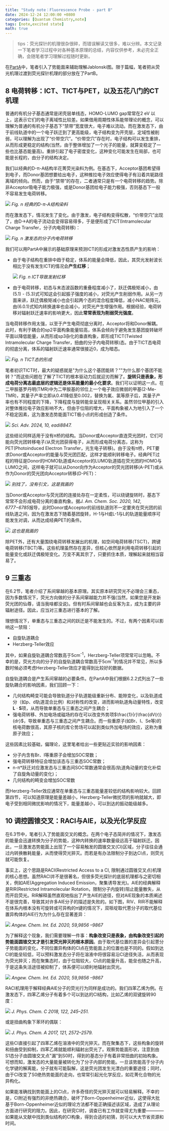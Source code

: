 ```yaml
---
title: "Study note：Fluorescence Probe - part B"
date: 2024-12-24 12:00:00 +0800
categories: [Quantum Chemistry,note]
tags: [note,excited state]   
math: true        
---
```

> tips：荧光探针的机理很杂很碎，而错误解读又很多，难以分辨。本文记录一下笔者学习过程中对各种基本原理的总结，内容仅供参考，未必完全正确，会随笔者学习理解过程随时更新。

在[PartA](https://bane-dysta.github.io/posts/fl-mechanism-A/)中，笔者引入了势能面来辅助理解Jablonski图。限于篇幅，笔者把从荧光机理过渡到荧光探针机理的部分放在了PartB。

## 8 电荷转移：ICT、TICT与PET，以及五花八门的CT机理

普通的有机分子基态通常是闭壳层单线态，HOMO-LUMO gap常常在2 eV 以上，这表示它们的电子离域性比较差。如果借用周期性体系能带理论的概念，可以理解为普通的有机分子基态下“禁带”宽度很大，电子难以流动。而在激发态下，由于前线轨道中的一个电子跃迁到了更高能级，电子结构变为开壳层，定域性被削弱，可以理解为出现了“价带空穴”。“价带空穴”存在时，电子结构可以发生重排，从而形成更稳定的结构(当然，由于整体增加了一个光子的能量，就算变稳定了一些也比基态能量高)。重排引起了电子密度变化，这种变化可能发生在局部，也可能是长程的，由分子的结构决定。

我们以经典的D-π-A结构半花菁荧光染料为例。在基态下，Acceptor基团希望得到电子，而Donor基团想要给出电子，这种推拉电子效应使得电子有沿着共轭路径离域的倾向。然而，由于“禁带”的存在，二者通常只是有一个电荷转移的趋势。除非Acceptor吸电子能力极强，或是Donor基团给电子能力极强，否则基态下一般不容易发生电荷转移。

![](https://pub-ec46b9a843f44891acf04d27fddf97e0.r2.dev/2024/12/2.jpg)
_Fig. n 经典的D-π-A结构染料_

而在激发态下，情况发生了变化。由于激发，电子结构变得松散，“价带空穴”出现了，由D→A的电子流动会变得容易得多，于是便形成了ICT(Intramolecular Charge Transfer，分子内电荷转移)：

![](https://pub-ec46b9a843f44891acf04d27fddf97e0.r2.dev/2024/12/untitled.jpg)
_Fig. n 激发态的分子内电荷转移_

我们可以用PartA中展示的基础原理来预测ICT的形成对激发态性质产生的影响：
- 由于电子结构在重排中趋于稳定，体系的能量会降低，因此，其荧光发射波长相比于没有发生ICT的情况会**产生红移**；

  ![](https://pub-ec46b9a843f44891acf04d27fddf97e0.r2.dev/2024/12/20241224200932.png)
  _Fig. n ICT导致发射红移_

- 由于电荷转移，初态与末态波函数的重叠程度减小了，跃迁偶极矩减小，由$(5.1)$ - $(5.3)$式可知这会引起振子强度的减小，对荧光产生削弱作用。从另一方面来讲，跃迁偶极矩减小也会引起两个态的混合程度降低，减小NAC矩阵元，由$(6.0.1)$式知内转换速率也会减小，对荧光产生增强作用。根据经验，电荷转移对辐射跃迁速率的影响更大，因此**常常表现为削弱荧光强度**。

当电荷转移作用太强，以至于产生电荷彻底分离时，Acceptor将和Donor解耦。此时，有利于耦合的sp2平面构象能量较高，体系会倾向于避免发生基团旋转破坏平面以降低能量，从而形成sp3杂化的垂直构象，即形成TICT(Twisted Intramolecular Charge Transfer，扭曲的分子内电荷转移)态。由于TICT态电荷的彻底分离，体系的辐射跃迁速率通常很接近0，成为暗态。

![](https://pub-ec46b9a843f44891acf04d27fddf97e0.r2.dev/2024/12/20241224201016.png)
_Fig. n TICT态的形成_

笔者初识TICT时，最大的疑惑就是"为什么这个基团能转？""为什么那个基团不能转？"而这些问题在了解了TICT的根本驱动力后就迎刃而解了。**旋转只是表象，形成电荷分离态最底层的逻辑还是体系能量的最小化要求**。我们可以证明这一点。在二甲胺基罗丹明(TMR)中为二甲胺基的邻位上一个电子效应微弱的甲基(2-Me-TMR)，其量子产率立即从0.41降低至0.002，替换为氟、氯等原子后，其量子产率也有不同程度的下降，下降程度与旋转能垒呈现相关关系。虽然邻位甲基的引入对整体推拉电子效应影响不大，但由于位阻的增大，平面构象被人为地引入了一个不稳定因素，这为激发态势能面TICT极小点的形成创造了条件。

![](https://pub-ec46b9a843f44891acf04d27fddf97e0.r2.dev/2024/12/20241224201712.png)
_Sci. Adv. 2024, 10, eadi8847._

这些结论同样适用于没有π桥的结构。当Donor或Acceptor直连荧光团时，它们可能向荧光团转移电子/从荧光团获得电子，从而形成电荷分离态，这称为PET(Photoinduced Electron Transfer，光生电子转移)。由于没有π桥，PET要求Donor或Acceptor的能量与荧光团匹配，这样才能顺利转移电子。经典PET过程的特征是Donor的HOMO轨道或Acceptor的LUMO轨道插在荧光团的HOMO与LUMO之间，这样电子就可以从Donor向作为Acceptor的荧光团转移(A-PET)或从作为Donor的荧光团向Acceptor转移(D-PET)：

![](https://pub-ec46b9a843f44891acf04d27fddf97e0.r2.dev/2024/12/20241224211210.png)
_别找了，没有引文，这是我画的_

当Donor或Acceptor与荧光团的连接处存在一定柔性，可以绕键旋转时，基态下常常不会形成电荷分离的垂直构象。据*J. Am. Chem. Soc. 2020, 142, 6777−6785*报导，此时Donor或Acceptor的前线轨道则不一定要夹在荧光团的前线轨道之间，因为在激发态下随着基团旋转，H-1与H或L-1与L的轨道能量顺序可能发生对调，从而达成经典PET的条件。

![](https://pub-ec46b9a843f44891acf04d27fddf97e0.r2.dev/2024/12/20241224211320.png)
_这也是我画的_

除PET外，还有大量围绕电荷转移发展出的机理，如空间电荷转移(TSCT)，跨键电荷转移(TBCT)等。这些机理虽然存在差异，但核心依然是利用电荷转移引起的能量变化或跃迁偶极矩变化。万变不离其宗了，只要抓住本质，理解起来就相当容易了。

## 9 三重态

在6.2节，笔者介绍了系间窜越的基本原理。其实原本研究荧光不必理会三重态，因为多数情况下，荧光方向做的分子系间窜越能力并不强(当然，如果您是开发新荧光团的仙尊，请当我啥都没说)。但有时系间窜越也会反客为主，成为主要的非辐射途径。因此，应当对三重态进行基本的了解。

理想情况下，单重态与三重态之间的跃迁是不能发生的。不过，有两个因素可以影响这一禁阻：

- 自旋轨道耦合
- Herzberg-Teller效应

其中，如果自旋轨道耦合常数高于5cm<sup>-1</sup>，Herzberg-Teller项常常可以忽略。不幸的是，荧光方向的分子的自旋轨道耦合常数高于5cm<sup>-1</sup>的情况并不常见，所以多数时候必须考虑Herzberg-Teller效应才能得到比较好的数据。

自旋轨道耦合是产生系间窜越的必要条件。在PartA中我们根据6.2.2式列出了一些旋轨耦合的影响因素，我们回顾一下：
- 几何结构畸变可能会导致轨道分子轨道能级重新分布、能隙变化，以及轨道成分（如p、d轨道混合比例）和对称性的改变，进而影响轨道角动量特性，改变$\mathbf{L}\cdot\mathbf{S}$项，从而导致单重态与三重态之间产生耦合；
- 强电荷转移、外加电场或磁场的存在可以改变外势项$\frac{1}{r}\frac{dV(r)}{dr}$，导致单重态与三重态之间产生耦合。而一些重原子(如Br、I、Se等)的核电荷数很高，其原子核的库仑势场可以起到类似外加电场的效应，这称为重原子效应；

这些因素比较基础，偏理论，这里笔者给出一些更贴近实验的影响因素：
- 分子内含有Br、I等重原子会增加SOC常数；
- 强电荷转移特征会增加该态与三重态SOC常数；
- n-π*跃迁对应激发态与三重态间SOC常数通常会很高(轨道角动量的变化补偿了自旋角动量的变化)；
- 几何结构的畸变会增加SOC常数

而Herzberg-Teller效应通常在单重态与三重态能量差较低的结构影响较大。回顾第四节，可以知道原理是能量差越小，Herzberg-Teller微扰项的影响就越大，即电子受到相同微扰影响的情况下，能量差越小，可以到达的振动能级越多。

## 10 调控圆锥交叉：RACI与AIE，以及光化学反应

在6.3节中，笔者引入了势能面交叉的概念。在两个电子态简并的情况下，激发态的能量会迅速转换为分子的势能，这种内转换的速率数量级远高于辐射跃迁。因此，一旦激发态势能面上出现了一个容易触发的圆锥交叉(CI)区域，分子往往会通过内转换散耗能量，从而使得荧光猝灭。而若是有办法限制分子到达CI点，则荧光就可能恢复。

事实上，这个思路是RACI(Restricted Access to a CI, 限制通过圆锥交叉点)机理的核心思想。虽然RACI并不是很著名，但很多荧光探针的底层机理都与之密切相关，例如AIE(Aggregation Induced Emission，聚集诱导发光)。AIE的经典解释是RIR(Restricted Intramolecular Rotation，限制分子内旋转)阻止能量散失，从而开启荧光。RIR解释虽然直观地指出了产生AIE的途径，但对AIE现象的本质阐述不是很完善，导致其对许多AIE分子的描述是失败的。如下图，RIV、RIR不能解释在体系内根本没有可旋转或可异构的π键的情况下，双哌啶取代蒽分子的取代基位置异构体的AIE行为为什么存在显著差异：

![](https://pub-ec46b9a843f44891acf04d27fddf97e0.r2.dev/2024/12/20241224154512.png)
_Angew. Chem. Int. Ed. 2020, 59,9856 –9867_

为了解释这个现象，我们需要理解一件事：**构象改变只是表象，由构象改变引起的势能面圆锥交叉才是引发荧光猝灭的根本原因**。由于取代基位置的差异会引起蒽分子势能面的变化，不同位置异构体的CI点在势能面上的位置也是不同的。假如到达CI的能垒较低，可以预料激发态分子将在溶液中将很容易沿CI途径失活，从而表现为荧光猝灭；而在聚集态时，由于位阻较大，CI点的能量升高，能垒也随之升高，于是这条失活途径被抑制了，体系便可以顺利地辐射出荧光。

![](https://pub-ec46b9a843f44891acf04d27fddf97e0.r2.dev/2024/12/20241224160333.png)
_Angew. Chem. Int. Ed. 2020, 59,9856 –9867_

RACI机理用于解释经典AIE分子的荧光行为同样是成功的。我们四苯乙烯为例。在激发态下，四苯乙烯分子有着多个可以到达的CI结构，比如乙烯的双键旋转90度：

![](https://pub-ec46b9a843f44891acf04d27fddf97e0.r2.dev/2024/12/20241223224944.png)
_J. Phys. Chem. C 2018, 122, 245–251._

或是扭曲构象下苯环的偶联：

![](https://pub-ec46b9a843f44891acf04d27fddf97e0.r2.dev/2024/12/20241223225141.png)
_J. Phys. Chem. A 2017, 121, 2572–2579._

这些CI直接引起了四苯乙烯在溶液中的荧光猝灭。而在聚集态下，这些构象的旋转和扭曲受到抑制，四苯乙烯就能顺利辐射出荧光了。观察势能面形状，注意到由S1态分子由圆锥交叉点"漏"到S0时，得到的基态分子有着非常扭曲的初始构象。可想而知，激发态的大量能量被转化为了分子内部的势能。一旦该势能高于分子内化学键的解离能，分子就有可能裂解，这是荧光团发生光漂白的重要途径；同时，由于CI改变了S0绝热势能面的走向，也常常引起光化学反应，如花菁化合物的光异构化。

如果能准确找到势能面上的CI点，许多奇怪的荧光猝灭就可以轻易解释。不幸的是，CI附近有强烈的非绝热耦合，破坏了Born-Oppenheimer近似，这使得大批基于Born-Oppenheimer近似的理论方法都不能正确描述该区域，造成了从理论方面进行研究的阻力。因此，在研究CI时，调查已有工作就变得尤为重要————如果能从文献中找到类似结构的CI构象，得到合适的初猜，则可以大大节省资源和时间。


